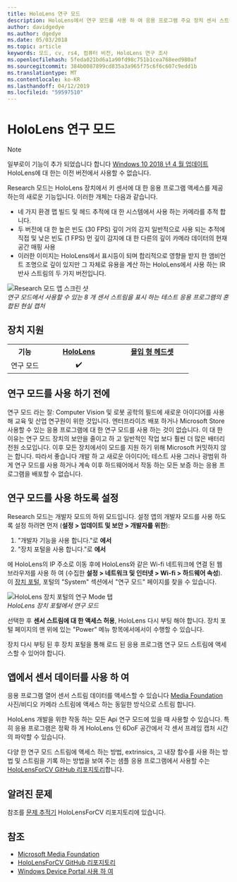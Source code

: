 ```yaml
---
title: HoloLens 연구 모드
description: HoloLens에서 연구 모드를 사용 하 여 응용 프로그램 주요 장치 센서 스트림 (깊이, 추적, 환경 및 IR 반사) 액세스할 수 있습니다.
author: davidgedye
ms.author: dgedye
ms.date: 05/03/2018
ms.topic: article
keywords: 모드, cv, rs4, 컴퓨터 비전, HoloLens 연구 조사
ms.openlocfilehash: 5feda021bd6a1a90fd98c751b1cea768eed980af
ms.sourcegitcommit: 384b0087899cd835a3a965f75c6f6c607c9edd1b
ms.translationtype: MT
ms.contentlocale: ko-KR
ms.lasthandoff: 04/12/2019
ms.locfileid: "59597510"
---
```

# <a name="hololens-research-mode"></a>HoloLens 연구 모드

> [!NOTE]
> 일부로이 기능이 추가 되었습니다 합니다 [Windows 10 2018 년 4 월 업데이트](release-notes-april-2018.md) HoloLens에 대 한는 이전 버전에서 사용할 수 없습니다.

Research 모드는 HoloLens 장치에서 키 센서에 대 한 응용 프로그램 액세스를 제공 하는의 새로운 기능입니다. 이러한 개체는 다음과 같습니다.
- 네 가지 환경 맵 빌드 및 헤드 추적에 대 한 시스템에서 사용 하는 카메라를 추적 합니다.
- 두 버전에 대 한 높은 빈도 (30 FPS) 깊이 거의 감지 일반적으로 사용 되는 추적에 직접 및 낮은 빈도 (1 FPS) 먼 깊이 감지에 대 한 다른의 깊이 카메라 데이터의 현재 공간 매핑 사용
- 이러한 이미지는 HoloLens에서 표시등이 되며 합리적으로 영향을 받지 한 앰비언트 조명으로 깊이 있지만 그 자체로 유용을 계산 하는 HoloLens에서 사용 하는 IR 반사 스트림의 두 가지 버전입니다.

![Research 모드 앱 스크린 샷](images/sensor-stream-viewer.jpg)<br>
*연구 모드에서 사용할 수 있는 8 개 센서 스트림을 표시 하는 테스트 응용 프로그램의 혼합된 현실 캡처*

## <a name="device-support"></a>장치 지원

<table>
<tr>
<th>기능</th><th style="width:150px"> <a href="hololens-hardware-details.md">HoloLens</a></th><th style="width:150px"> <a href="immersive-headset-hardware-details.md">몰입 형 헤드셋</a></th>
</tr><tr>
<td> 연구 모드</td><td style="text-align: center;"> ✔️</td><td style="text-align: center;"></td>
</tr>
</table>

## <a name="before-using-research-mode"></a>연구 모드를 사용 하기 전에

연구 모드 라는 잘: Computer Vision 및 로봇 공학의 필드에 새로운 아이디어를 사용해 교육 및 산업 연구원이 위한 것입니다.  엔터프라이즈 배포 하거나 Microsoft Store 사용할 수 있는 응용 프로그램에 대 한 연구 모드를 사용 하는 것이 없습니다. 이 대 한 이유는 연구 모드 장치의 보안을 줄이고 하 고 일반적인 작업 보다 훨씬 더 많은 배터리 전원 소모입니다. 이후 모든 장치에서이 모드를 지원 하기 위해 Microsoft 커밋하지 않는 합니다. 따라서 좋습니다 개발 하 고 새로운 아이디어; 테스트 사용 그러나 광범위 하 게 연구 모드를 사용 하거나 계속 이후 하드웨어에서 작동 하는 모든 보증 하는 응용 프로그램을 배포할 수 없습니다.

## <a name="enabling-research-mode"></a>연구 모드를 사용 하도록 설정

Research 모드는 개발자 모드의 하위 모드입니다. 설정 앱의 개발자 모드를 사용 하도록 설정 하려면 먼저 (**설정 > 업데이트 및 보안 > 개발자를 위한**):

1. "개발자 기능을 사용 합니다."로 **에서**
2. "장치 포털을 사용 합니다."로 **에서**

에 HoloLens의 IP 주소로 이동 후에 HoloLens와 같은 Wi-fi 네트워크에 연결 된 웹 브라우저를 사용 하 여 (수집한 **설정 > 네트워크 및 인터넷 > Wi-fi > 하드웨어 속성**). 이 [장치 포털](using-the-windows-device-portal.md), 포털의 "System" 섹션에서 "연구 모드" 페이지를 찾을 수 있습니다.

![HoloLens 장치 포털의 연구 Mode 탭](images/ResearchModeDevPortal.png)<br>
*HoloLens 장치 포털에서 연구 모드*

선택한 후 **센서 스트림에 대 한 액세스 허용**, HoloLens 다시 부팅 해야 합니다. 장치 포털 페이지의 맨 위에 있는 "Power" 메뉴 항목에서에서이 수행할 수 있습니다.

장치 다시 부팅 된 후 장치 포털을 통해 로드 된 응용 프로그램 연구 모드 스트림에 액세스할 수 있어야 합니다.

## <a name="using-sensor-data-in-your-apps"></a>앱에서 센서 데이터를 사용 하 여

응용 프로그램 열어 센서 스트림 데이터를 액세스할 수 있습니다 [Media Foundation](https://msdn.microsoft.com/library/windows/desktop/ms694197) 사진/비디오 카메라 스트림에 액세스 하는 동일한 방식으로 스트림 합니다. 

HoloLens 개발을 위한 작동 하는 모든 Api 연구 모드에 있을 때 사용할 수 있습니다. 특히 응용 프로그램은 정확 하 게 HoloLens 인 6DoF 공간에서 각 센서 프레임 캡처 시간의 파악할 수 있습니다.

다양 한 연구 모드 스트림에 액세스 하는 방법, extrinsics, 고 내장 함수를 사용 하는 방법 및 스트림을 기록 하는 방법을 보여 주는 샘플 응용 프로그램에서 사용할 수는 [HoloLensForCV GitHub 리포지토리](https://github.com/Microsoft/HoloLensForCV)합니다.

## <a name="known-issues"></a>알려진 문제

참조를 [문제 추적기](https://github.com/Microsoft/HololensForCV/issues) HoloLensForCV 리포지토리에 있습니다.

## <a name="see-also"></a>참조

* [Microsoft Media Foundation](https://msdn.microsoft.com/library/windows/desktop/ms694197)
* [HoloLensForCV GitHub 리포지토리](https://github.com/Microsoft/HoloLensForCV)
* [Windows Device Portal 사용 하 여](using-the-windows-device-portal.md)

